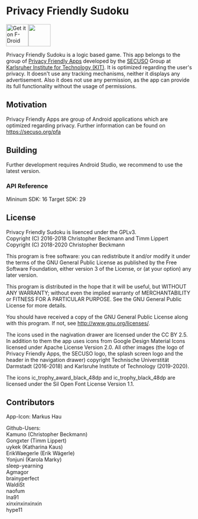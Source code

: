 # Privacy Friendly Sudoku

[<img src="https://f-droid.org/badge/get-it-on.png" alt="Get it on F-Droid" height="60">](https://f-droid.org/repository/browse/?fdfilter=sudoku&fdid=org.secuso.privacyfriendlysudoku)<a href="https://play.google.com/store/apps/details?id=org.secuso.privacyfriendlysudoku"><img src="https://play.google.com/intl/en_us/badges/images/generic/en_badge_web_generic.png" height="60"></a>

Privacy Friendly Sudoku is a logic based game. This app belongs to the group of [Privacy Friendly Apps](https://secuso.org/pfa) developed by the [SECUSO](https://secuso.org/) Group at [Karlsruher Institute for Technology (KIT)](https://www.kit.edu). It is optimized regarding the user's privacy. It doesn't use any tracking mechanisms, neither it displays any advertisement. Also it does not use any permission, as the app can provide its full functionality without the usage of permissions. 

## Motivation 

Privacy Friendly Apps are group of Android applications which are optimized regarding privacy. Further information can be found on https://secuso.org/pfa

## Building

Further development requires Android Studio, we recommend to use the latest version.

### API Reference

Mininum SDK: 16
Target SDK: 29 

## License

Privacy Friendly Sudoku is lisenced under the GPLv3.<br /> 
Copyright (C) 2016-2018 Christopher Beckmann and Timm Lippert<br />
Copyright (C) 2018-2020 Christopher Beckmann<br />

This program is free software: you can redistribute it and/or modify it under the terms of the GNU General Public License as published by the Free Software Foundation, either version 3 of the License, or (at your option) any later version.

This program is distributed in the hope that it will be useful, but WITHOUT ANY WARRANTY; without even the implied warranty of MERCHANTABILITY or FITNESS FOR A PARTICULAR PURPOSE. See the GNU General Public License for more details.

You should have received a copy of the GNU General Public License along with this program. If not, see http://www.gnu.org/licenses/.

The icons used in the nagivation drawer are licensed under the CC BY 2.5. In addition to them the app uses icons from Google Design Material Icons licensed under Apache License Version 2.0. All other images (the logo of Privacy Friendly Apps, the SECUSO logo, the splash screen logo and the header in the navigation drawer) copyright Technische Universtität Darmstadt (2016-2018) and Karlsruhe Institute of Technology (2019-2020).

The icons ic_trophy_award_black_48dp and ic_trophy_black_48dp are licensed under the Sil Open Font License Version 1.1.

## Contributors

App-Icon:
Markus Hau

Github-Users: <br />
Kamuno (Christopher Beckmann)<br />
Gongxter (Timm Lippert)<br />
uykek (Katharina Kaus)<br />
ErikWaegerle (Erik Wägerle)<br />
Yonjuni (Karola Marky)<br />
sleep-yearning <br />
Agmagor <br />
brainyperfect <br />
WaldiSt<br />
naofum<br />
lna91<br />
xinxinxinxinxin<br />
hype11<br />

